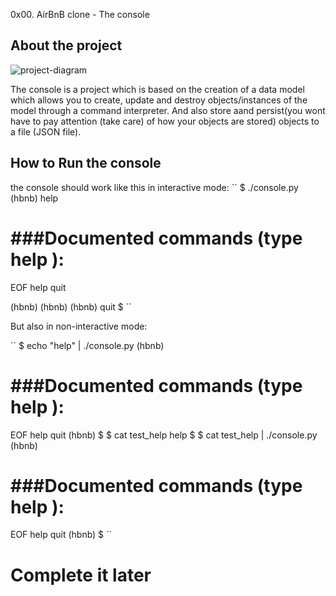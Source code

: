  0x00. AirBnB clone - The console

## About the project

![project-diagram](https://s3.amazonaws.com/alx-intranet.hbtn.io/uploads/medias/2018/6/815046647d23428a14ca.png?X-Amz-Algorithm=AWS4-HMAC-SHA256&X-Amz-Credential=AKIARDDGGGOUSBVO6H7D%2F20221025%2Fus-east-1%2Fs3%2Faws4_request&X-Amz-Date=20221025T053349Z&X-Amz-Expires=86400&X-Amz-SignedHeaders=host&X-Amz-Signature=72959cebe454c817e1212b291f7a401cfafbb90a4e4282454d3275520d1422a9)


The console is a project which is based on the creation of a data model which allows you to create, update and destroy objects/instances of the model through a command interpreter. And also store aand persist(you wont have to pay attention (take care) of how your objects are stored) objects to a file (JSON file).


## How to Run the console

the console should work like this in interactive mode:
``
$ ./console.py
(hbnb) help

###Documented commands (type help <topic>):
========================================
EOF  help  quit

(hbnb) 
(hbnb) 
(hbnb) quit
$
``

But also in non-interactive mode:

``
$ echo "help" | ./console.py
(hbnb)

###Documented commands (type help <topic>):
========================================
EOF  help  quit
(hbnb) 
$
$ cat test_help
help
$
$ cat test_help | ./console.py
(hbnb)

###Documented commands (type help <topic>):
========================================
EOF  help  quit
(hbnb) 
$
``

# Complete it later
